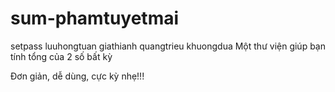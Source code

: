 # sum-phamtuyetmai
setpass
luuhongtuan
giathianh
quangtrieu
khuongdua
Một thư viện giúp bạn tính tổng của 2 số bất kỳ

Đơn giản, dễ dùng, cực kỳ nhẹ!!!

